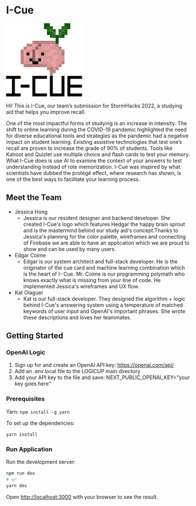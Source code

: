 # I-Cue

![The I-Cue logo of Hedgar - our mascot which is a brain with a little sprout on top](./public/images/logo.png)

Hi! This is I-Cue, our team’s submission for StormHacks 2022, a studying aid that helps you improve recall.

One of the most impactful forms of studying is an increase in intensity. The shift to online learning during the COVID-19 pandemic highlighted the need for diverse educational tools and strategies as the pandemic had a negative impact on student learning. Existing assistive technologies that test one’s recall are proven to increase the grade of 90% of students. Tools like Kahoot and Quizlet use multiple choice and flash cards to test your memory. What I-Cue does is use AI to examine the context of your answers to test understanding instead of rote memorization. I-Cue was inspired by what scientists have dubbed the protégé effect, where research has shown, is one of the best ways to facilitate your learning process.

## Meet the Team
- Jessica Hong
  - Jessica is our resident designer and backend developer. She created I-Cue's logo which features Hedgar the happy brain sprout and is the mastermind behind     our study aid's concept.Thanks to Jessica's planning for the color palette, wireframes and connecting of Firebase we are able to have an application which     we are proud to show and can be used by many users.
- Edgar Coime
  - Edgar is our system architect and full-stack developer. He is the originator of the cue card and machine learning combination which is the heart of I-       Cue. Mr. Coime is our programming polymath who knows exactly what is missing from your line of code. He implemented Jessica's wireframes and UX flow.
- Kat Olaguer
  - Kat is our full-stack developer. They designed the algorithm + logic behind I-Cue's answering system using a temperature of matched keywords of user       input and OpenAI's important phrases. She wrote these descriptions and loves her teammates.

## Getting Started

### OpenAI Logic 
1. Sign up for and create an OpenAI API key: https://openai.com/api/
2. Add an .env.local file to the LOGICUP main directory
3. Add your API key to the file and save: NEXT_PUBLIC_OPENAI_KEY="your key goes here"

### Prerequisites
Yarn:
```npm install -g yarn```

To set up the dependencies:
```
yarn install
```
### Run Application
Run the development server:

```bash
npm run dev
# or
yarn dev
```

Open [http://localhost:3000](http://localhost:3000) with your browser to see the result.
